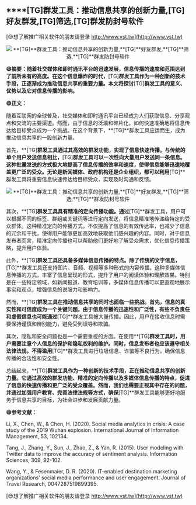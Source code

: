 ## ****[TG]**群发工具：推动信息共享的创新力量,**[TG]**好友群发,**[TG]**筛选,**[TG]**群发防封号软件**

[😍想了解推广相关软件的朋友请登录 http://www.vst.tw](http://www.vst.tw)

 <center><img src="https://vst.tw/MP4/tuiguang/png/8.png" alt="**[TG]**群发工具：推动信息共享的创新力量,**[TG]**好友群发,**[TG]**筛选,**[TG]**群发防封号软件"></center>

**😄摘要：随着社交媒体和即时通讯平台的迅速发展，信息传播的速度和范围达到了前所未有的高度。在这个信息爆炸的时代，**[TG]**群发工具作为一种创新的技术手段，正逐渐成为推动信息共享的重要力量。本文将探讨**[TG]**群发工具的意义、优势以及它对信息传播的影响。**

**😄正文：**

随着互联网的全球普及，社交媒体和即时通讯平台已经成为人们获取信息、分享观点和交流的主要渠道。然而，由于信息的泛滥和碎片化，如何快速准确地将信息传达给目标受众成为一个挑战。在这个背景下，**[TG]**群发工具应运而生，成为推动信息共享的一股创新力量。

首先，**[TG]**群发工具通过其高效的群发功能，实现了信息快速传播。与传统的单个用户发送信息相比，**[TG]**群发工具可以一次性向大量用户发送同一条信息。这种批量发送的方式极大地提高了信息传播的效率和速度，使得信息能够迅速地覆盖更广泛的受众。无论是新闻媒体、政府机构还是企业组织，都可以利用**[TG]**群发工具将重要信息快速传达给目标受众，实现及时沟通和反馈。

 <center><img src="https://vst.tw/MP4/tuiguang/png/5.png" alt="**[TG]**群发工具：推动信息共享的创新力量,**[TG]**好友群发,**[TG]**筛选,**[TG]**群发防封号软件"></center>

其次，**[TG]**群发工具具有精准的定向传播功能。通过**[TG]**群发工具，用户可以根据不同的标签、群组或关键词等进行定向发送，将信息精准地传递给特定的受众群体。这种精准定向的传播方式，不仅提高了信息的有效传达率，也减少了信息的冗余和干扰，使得用户能够更加高效地获取他们感兴趣的内容。同时，对于信息发布者而言，精准定向传播也可以帮助他们更好地了解受众需求，优化信息传播策略，提升用户体验。

此外，**[TG]**群发工具还具备多媒体信息传播的特点。除了传统的文字信息，**[TG]**群发工具还支持图片、音频、视频等多种形式的内容传播。这种多媒体信息传播的方式，丰富了信息呈现的形式，提升了用户的阅读体验和理解效果。特别是在一些特定领域，如新闻报道、教育培训等，多媒体信息传播可以更直观地展示事实和观点，增强信息的说服力和影响力。

然而，**[TG]**群发工具在推动信息共享的同时也面临一些挑战。首先，信息的真实性和可信度成为一个关键问题。由于信息传播的迅速性和广泛性，有些不负责任和虚假信息也可能通过**[TG]**群发工具被大量传播。因此，用户在接收信息时需要保持谨慎和辨别能力，避免受到误导和欺骗。

其次，隐私和安全问题也是一个需要重视的方面。在使用**[TG]**群发工具时，用户需要注意个人信息的保护和隐私权利的维护。同时，信息发布者也应该遵守相关法律法规，不得滥用**[TG]**群发工具进行垃圾信息、诈骗等不良行为，确保信息传播的合法性和安全性。

总结起来，**[TG]**群发工具作为一种创新的技术手段，正在推动信息共享的创新力量。它通过高效的群发功能、精准的定向传播以及多媒体信息传播的特点，促进了信息的快速传播和更广泛的受众覆盖。然而，我们也需要正视其中存在的问题，并通过加强用户教育、完善法律法规等方式，确保**[TG]**群发工具能够更好地服务于信息共享的目标，为社会进步和发展贡献力量。

**😄参考文献：**

Li, X., Chen, W., & Chen, H. (2020). Social media analytics in crisis: A case study of the 2019 Wuhan explosion. International Journal of Information Management, 53, 102134.

Tang, J., Zhang, Y., Sun, J., Zhao, Z., & Yan, R. (2015). User modeling with Twitter data to improve the accuracy of sentiment analysis. Information Sciences, 309, 92-102.

Wang, Y., & Fesenmaier, D. R. (2020). IT-enabled destination marketing organizations’ social media performance and user engagement. Journal of Travel Research, 0047287519899395.

[😍想了解推广相关软件的朋友请登录 http://www.vst.tw](http://www.vst.tw)



